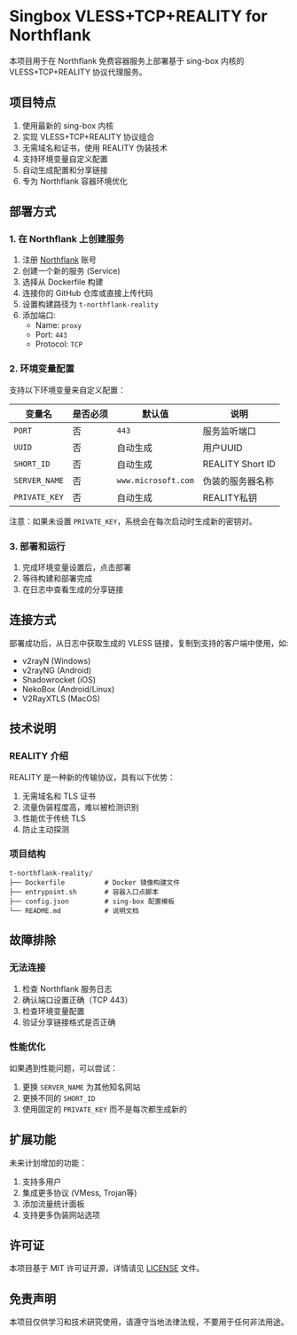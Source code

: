# Singbox VLESS+TCP+REALITY for Northflank

本项目用于在 Northflank 免费容器服务上部署基于 sing-box 内核的 VLESS+TCP+REALITY 协议代理服务。

## 项目特点

1. 使用最新的 sing-box 内核
2. 实现 VLESS+TCP+REALITY 协议组合
3. 无需域名和证书，使用 REALITY 伪装技术
4. 支持环境变量自定义配置
5. 自动生成配置和分享链接
6. 专为 Northflank 容器环境优化

## 部署方式

### 1. 在 Northflank 上创建服务

1. 注册 [Northflank](https://northflank.com/) 账号
2. 创建一个新的服务 (Service)
3. 选择从 Dockerfile 构建
4. 连接你的 GitHub 仓库或直接上传代码
5. 设置构建路径为 `t-northflank-reality`
6. 添加端口: 
   - Name: `proxy`
   - Port: `443`
   - Protocol: `TCP`

### 2. 环境变量配置

支持以下环境变量来自定义配置：

| 变量名 | 是否必须 | 默认值 | 说明 |
|--------|---------|--------|------|
| `PORT` | 否 | `443` | 服务监听端口 |
| `UUID` | 否 | 自动生成 | 用户UUID |
| `SHORT_ID` | 否 | 自动生成 | REALITY Short ID |
| `SERVER_NAME` | 否 | `www.microsoft.com` | 伪装的服务器名称 |
| `PRIVATE_KEY` | 否 | 自动生成 | REALITY私钥 |

注意：如果未设置 `PRIVATE_KEY`，系统会在每次启动时生成新的密钥对。

### 3. 部署和运行

1. 完成环境变量设置后，点击部署
2. 等待构建和部署完成
3. 在日志中查看生成的分享链接

## 连接方式

部署成功后，从日志中获取生成的 VLESS 链接，复制到支持的客户端中使用，如:

- v2rayN (Windows)
- v2rayNG (Android)
- Shadowrocket (iOS)
- NekoBox (Android/Linux)
- V2RayXTLS (MacOS)

## 技术说明

### REALITY 介绍

REALITY 是一种新的传输协议，具有以下优势：

1. 无需域名和 TLS 证书
2. 流量伪装程度高，难以被检测识别
3. 性能优于传统 TLS
4. 防止主动探测

### 项目结构

```
t-northflank-reality/
├── Dockerfile          # Docker 镜像构建文件
├── entrypoint.sh       # 容器入口点脚本
├── config.json         # sing-box 配置模板
└── README.md           # 说明文档
```

## 故障排除

### 无法连接

1. 检查 Northflank 服务日志
2. 确认端口设置正确（TCP 443）
3. 检查环境变量配置
4. 验证分享链接格式是否正确

### 性能优化

如果遇到性能问题，可以尝试：

1. 更换 `SERVER_NAME` 为其他知名网站
2. 更换不同的 `SHORT_ID`
3. 使用固定的 `PRIVATE_KEY` 而不是每次都生成新的

## 扩展功能

未来计划增加的功能：

1. 支持多用户
2. 集成更多协议 (VMess, Trojan等)
3. 添加流量统计面板
4. 支持更多伪装网站选项

## 许可证

本项目基于 MIT 许可证开源，详情请见 [LICENSE](LICENSE) 文件。

## 免责声明

本项目仅供学习和技术研究使用，请遵守当地法律法规，不要用于任何非法用途。